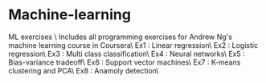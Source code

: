# Machine-learning
ML exercises \\
Includes all programming exercises for Andrew Ng's machine learning course in Coursera\\
Ex1 : Linear regression\\
Ex2 : Logistic regression\\
Ex3 : Multi class classification\\
Ex4 : Neural networks\\
Ex5 : Bias-variance tradeoff\\
Ex6 : Support vector machines\\
Ex7 : K-means clustering and PCA\\
Ex8 : Anamoly detection\\


